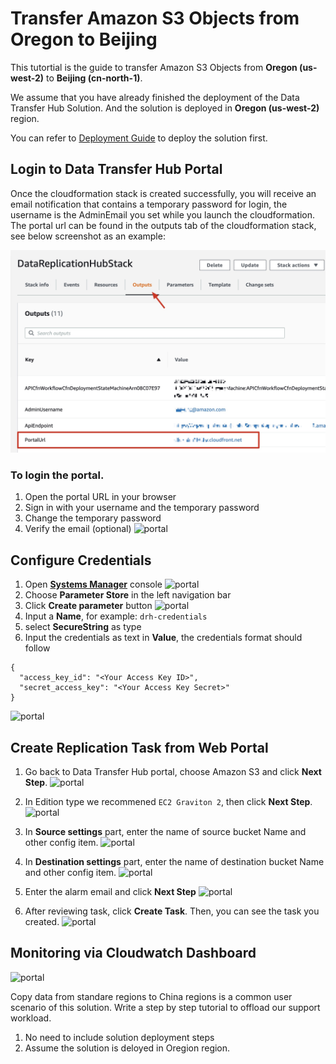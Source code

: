 # Transfer Amazon S3 Objects from Oregon to Beijing

This tutortial is the guide to transfer Amazon S3 Objects from **Oregon (us-west-2)** to **Beijing (cn-north-1)**. 

We assume that you have already finished the deployment of the Data Transfer Hub Solution. And the solution is deployed in **Oregon (us-west-2)** region. 

You can refer to [Deployment Guide](../README.md) to deploy the solution first.

## Login to Data Transfer Hub Portal
Once the cloudformation stack is created successfully, you will receive an email notification that contains a temporary password for login, the username is the AdminEmail you set while you launch the cloudformation.
The portal url can be found in the outputs tab of the cloudformation stack, see below screenshot as an example:

![portal](images/portal.jpg)

### To login the portal.

1. Open the portal URL in your browser
2. Sign in with your username and the temporary password
3. Change the temporary password
4. Verify the email (optional)
![portal](images/portal_login.png)

## Configure Credentials
1. Open **[Systems Manager](https://us-west-2.console.aws.amazon.com/systems-manager/home?region=us-west-2#)** console
![portal](images/ssm.png)
2. Choose **Parameter Store** in the left navigation bar
3. Click **Create parameter** button
![portal](images/ssm_parameter_1.png)
4. Input a **Name**, for example: `drh-credentials`
5. select **SecureString** as type
6. Input the credentials as text in **Value**, the credentials format should follow
```
{
  "access_key_id": "<Your Access Key ID>",
  "secret_access_key": "<Your Access Key Secret>"
}
```
![portal](images/ssm_parameter_2.png)

## Create Replication Task from Web Portal
1. Go back to Data Transfer Hub portal, choose Amazon S3 and click **Next Step**.
![portal](images/create_task_1.png)

2. In Edition type we recommened `EC2 Graviton 2`, then click **Next Step**.
![portal](images/create_task_2.png)

3. In **Source settings** part, enter the name of source bucket Name and other config item. 
![portal](images/create_task_source.png)

4. In **Destination settings** part, enter the name of destination bucket Name and other config item.
![portal](images/create_task_destination.png)

5. Enter the alarm email and click **Next Step**
![portal](images/create_task_email.png)

6. After reviewing task, click **Create Task**. Then, you can see the task you created.
![portal](images/task_result_1.png)



## Monitoring via Cloudwatch Dashboard

![portal](images/task_result_1.png)





Copy data from standare regions to China regions is a common user scenario of this solution. Write a step by step tutorial to offload our support workload.

1. No need to include solution deployment steps
2. Assume the solution is deloyed in Oregion region.